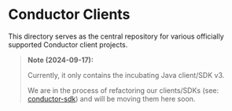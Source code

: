# Conductor Clients

This directory serves as the central repository for various officially supported Conductor client projects.

> **Note (2024-09-17):** 
> 
> Currently, it only contains the incubating Java client/SDK v3.
> 
> We are in the process of refactoring our clients/SDKs (see: [conductor-sdk](https://github.com/conductor-sdk)) and will be moving them here soon.
